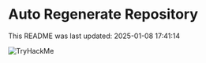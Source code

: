 # Auto Regenerate Repository

This README was last updated: 2025-01-08 17:41:14

 ![TryHackMe](https://tryhackme.com/badge/533634)